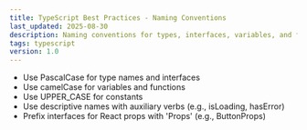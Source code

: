 ```yaml
---
title: TypeScript Best Practices - Naming Conventions
last_updated: 2025-08-30
description: Naming conventions for types, interfaces, variables, and functions in TypeScript.
tags: typescript
version: 1.0
---
```


- Use PascalCase for type names and interfaces
- Use camelCase for variables and functions
- Use UPPER_CASE for constants
- Use descriptive names with auxiliary verbs (e.g., isLoading, hasError)
- Prefix interfaces for React props with 'Props' (e.g., ButtonProps)
